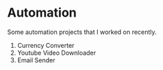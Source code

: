 # Automation
Some automation projects that I worked on recently.
1. Currency Converter
2. Youtube Video Downloader
3. Email Sender
